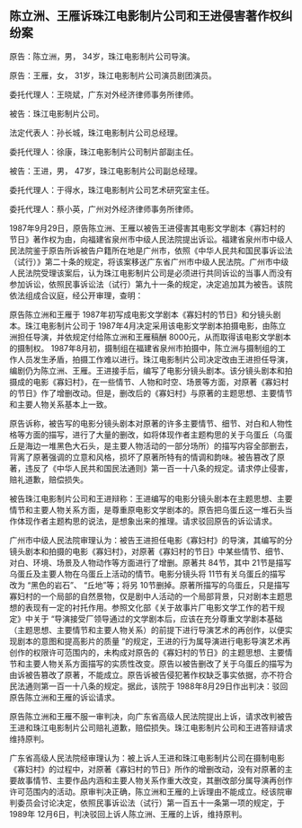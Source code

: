 ## 陈立洲、王雁诉珠江电影制片公司和王进侵害著作权纠纷案

原告：陈立洲，男， 34岁，珠江电影制片公司导演。

原告：王雁，女， 31岁，珠江电影制片公司演员剧团演员。

委托代理人：王晓斌，广东对外经济律师事务所律师。

被告：珠江电影制片公司。

法定代表人：孙长城，珠江电影制片公司总经理。

委托代理人：徐康，珠江电影制片公司制片部副主任。

被告：王进，男， 47岁，珠江电影制片公司副总经理。

委托代理人：于得水，珠江电影制片公司艺术研究室主任。

委托代理人：蔡小英，广州对外经济律师事务所律师。

1987年9月29日，原告陈立洲、王雁以被告王进侵害其电影文学剧本《寡妇村的节日》著作权为由，向福建省泉州市中级人民法院提出诉讼。福建省泉州市中级人民法院鉴于原告所诉被告户籍所在地是广州市，依照《中华人民共和国民事诉讼法（试行）》第二十条的规定，将该案移送广东省广州市中级人民法院。广州市中级人民法院受理该案后，认为珠江电影制片公司是必须进行共同诉讼的当事人而没有参加诉讼，依照民事诉讼法（试行）第九十一条的规定，决定追加其为被告。该院依法组成合议庭，经公开审理，查明：

原告陈立洲和王雁于 1987年初写成电影文学剧本《寡妇村的节日》和分镜头剧本。珠江电影制片公司于 1987年4月决定采用该电影文学剧本拍摄电影，由陈立洲担任导演，并依规定付给陈立洲和王雁稿酬 8000元，从而取得该电影文学剧本的摄制权。 1987年8月初，摄制组在福建省泉州市拍摄中，陈立洲与摄制组的工作人员发生矛盾，拍摄工作难以进行。珠江电影制片公司决定改由王进担任导演，编剧仍为陈立洲、王雁。王进接手后，编写了电影分镜头剧本。该分镜头剧本和拍摄成的电影《寡妇村》，在一些情节、人物和时空、场景等方面，对原著《寡妇村的节日》作了增删改动。但是，删改后的《寡妇村》与原著的主题思想、主要情节和主要人物关系基本上一致。

原告诉称，被告写的电影分镜头剧本对原著的许多主要情节、细节、对白和人物性格等方面的描写，进行了大量的删改，如将体现作者主题构思的关于乌蛋丘（乌蛋丘是海边一堆黑色大石头，是主要人物活动的一部分场所）的描写内容全部删去，背离了原著强调的立意和风格，损坏了原著所特有的情调和韵味。被告篡改了原著，违反了《中华人民共和国民法通则》第一百一十八条的规定。请求停止侵害，赔礼道歉，赔偿损失。

被告珠江电影制片公司和王进辩称：王进编写的电影分镜头剧本在主题思想、主要情节和主要人物关系方面，是尊重原电影文学剧本的。原告把乌蛋丘这一堆石头当作体现作者主题构思的说法，是想象出来的推理。请求驳回原告的诉讼请求。

广州市中级人民法院审理认为：被告王进担任电影《寡妇村》的导演，其编写的分镜头剧本和拍摄的电影《寡妇村》，对原著《寡妇村的节日》中某些情节、细节、对白、环境、场景及人物动作等方面进行了增删。原著共 84节，其中 21节是描写乌蛋丘及主要人物在乌蛋丘上活动的情节。电影分镜头将 11节有关乌蛋丘的描写改为 “黑色的岩石”、 “丘地”等；将另 10节删掉。原著所描写的乌蛋丘，只是描写寡妇村的一个局部的自然景物，仅是剧中人活动的一个局部背景，只对剧本主题思想的表现有一定的衬托作用。参照文化部《关于故事片厂电影文学工作的若干规定》中关于 “导演接受厂领导通过的文学剧本后，应该在充分尊重文学剧本基础（主题思想、主要情节和主要人物关系）的前提下进行导演艺术的再创作，以便实现剧本的意图和提高影片的质量 ”的规定，王进的行为属导演进行电影导演艺术再创作的权限许可范围内的，未构成对原告的《寡妇村的节日》的主题思想、主要情节和主要人物关系方面描写的实质性改变。原告以被告删改了关于乌蛋丘的描写为由诉被告篡改了原著，不能成立。原告诉被告侵犯著作权缺乏事实依据，亦不符合民法通则第一百一十八条的规定。据此，该院于 1988年8月29日作出判决：驳回原告陈立洲和王雁的诉讼请求。

原告陈立洲和王雁不服一审判决，向广东省高级人民法院提出上诉，请求改判被告王进和珠江电影制片公司赔礼道歉，赔偿损失。珠江电影制片公司和王进答辩请求维持原判。

广东省高级人民法院经审理认为：被上诉人王进和珠江电影制片公司在摄制电影《寡妇村》的过程中，对原著《寡妇村的节日》所作的增删改动，没有对原著的主要故事情节、主要作品内涵和主要人物关系作重大改变，其删改部分属导演再创作许可范围内的活动。原审判决正确，陈立洲和王雁的上诉理由不能成立。经该院审判委员会讨论决定，依照民事诉讼法（试行）第一百五十一条第一项的规定，于 1989年 12月6日，判决驳回上诉人陈立洲、王雁的上诉，维持原判。

